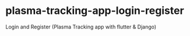 # plasma-tracking-app-login-register
Login and Register (Plasma Tracking app with flutter & Django)
